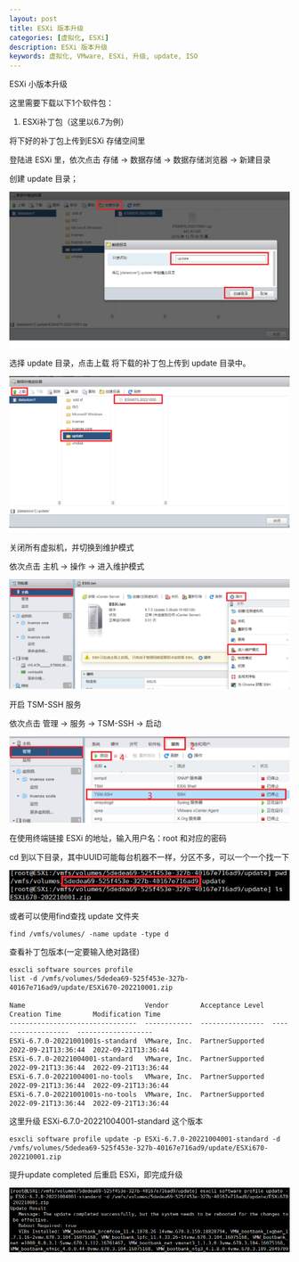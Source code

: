 ```yaml
---
layout: post
title: ESXi 版本升级
categories: [虚拟化, ESXi]
description: ESXi 版本升级
keywords: 虚拟化, VMware, ESXi, 升级, update, ISO
---
```

ESXi 小版本升级

这里需要下载以下1个软件包：

1. ESXi补丁包（这里以6.7为例）

将下好的补丁包上传到ESXi 存储空间里

登陆进 ESXi 里，依次点击 存储 -> 数据存储 -> 数据存储浏览器 -> 新建目录 

创建 update 目录；

![image-20221022113535208](\images\posts\esxi\image-20221022113535208.png)

选择 update 目录，点击上载 将下载的补丁包上传到 update 目录中。

![image-20221022113723571](\images\posts\esxi\image-20221022113723571.png)

关闭所有虚拟机，并切换到维护模式

依次点击 主机 -> 操作 -> 进入维护模式

![image-20221022114114010](\images\posts\esxi\image-20221022114114010.png)

开启 TSM-SSH 服务

依次点击 管理 -> 服务 -> TSM-SSH -> 启动

![image-20221022114604545](\images\posts\esxi\image-20221022114604545.png)

在使用终端链接 ESXi 的地址，输入用户名：root 和对应的密码

cd 到以下目录，其中UUID可能每台机器不一样，分区不多，可以一个一个找一下

![image-20221022115023451](\images\posts\esxi\image-20221022115023451.png)

或者可以使用find查找 update 文件夹

```shell
find /vmfs/volumes/ -name update -type d
```

查看补丁包版本(一定要输入绝对路径)

```shell
esxcli software sources profile 
list -d /vmfs/volumes/5dedea69-525f453e-327b-40167e716ad9/update/ESXi670-202210001.zip

Name                              Vendor        Acceptance Level  Creation Time        Modification Time
--------------------------------  ------------  ----------------  -------------------  -------------------
ESXi-6.7.0-20221001001s-standard  VMware, Inc.  PartnerSupported  2022-09-21T13:36:44  2022-09-21T13:36:44
ESXi-6.7.0-20221004001-standard   VMware, Inc.  PartnerSupported  2022-09-21T13:36:44  2022-09-21T13:36:44
ESXi-6.7.0-20221004001-no-tools   VMware, Inc.  PartnerSupported  2022-09-21T13:36:44  2022-09-21T13:36:44
ESXi-6.7.0-20221001001s-no-tools  VMware, Inc.  PartnerSupported  2022-09-21T13:36:44  2022-09-21T13:36:44

```

这里升级 ESXi-6.7.0-20221004001-standard 这个版本

```shell
esxcli software profile update -p ESXi-6.7.0-20221004001-standard -d /vmfs/volumes/5dedea69-525f453e-327b-40167e716ad9/update/ESXi670-202210001.zip
```

提升update completed 后重启 ESXi，即完成升级

![image-20221022120459724](\images\posts\esxi\image-20221022120459724.png)




